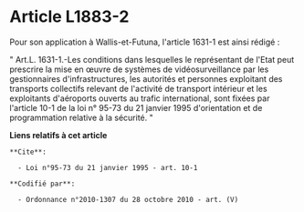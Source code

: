 # Article L1883-2

Pour son application à Wallis-et-Futuna, l'article 1631-1 est ainsi rédigé : 

" Art.L. 1631-1.-Les conditions dans lesquelles le représentant de l'Etat peut prescrire la mise en œuvre de systèmes de
vidéosurveillance par les gestionnaires d'infrastructures, les autorités et personnes exploitant des transports collectifs
relevant de l'activité de transport intérieur et les exploitants d'aéroports ouverts au trafic international, sont fixées par
l'article 10-1 de la loi n° 95-73 du 21 janvier 1995 d'orientation et de programmation relative à la sécurité. "

**Liens relatifs à cet article**

	**Cite**:

	  - Loi n°95-73 du 21 janvier 1995 - art. 10-1

	**Codifié par**:

	  - Ordonnance n°2010-1307 du 28 octobre 2010 - art. (V)
